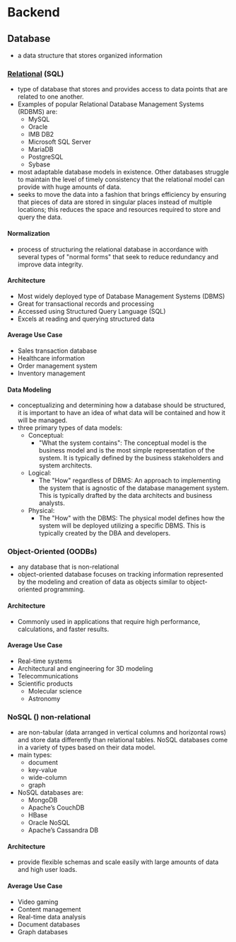 # Backend

## Database
- a data structure that stores organized information

### [Relational](https://www.oracle.com/database/what-is-a-relational-database/) (SQL)
- type of database that stores and provides access to data points that are related to one another.
- Examples of popular Relational Database Management Systems (RDBMS) are:
  - MySQL
  - Oracle
  - IMB DB2
  - Microsoft SQL Server
  - MariaDB
  - PostgreSQL
  - Sybase
- most adaptable database models in existence. Other databases struggle to maintain the level of timely consistency that the relational model can provide with huge amounts of data.
- seeks to move the data into a fashion that brings efficiency by ensuring that pieces of data are stored in singular places instead of multiple locations; this reduces the space and resources required to store and query the data.

#### Normalization
- process of structuring the relational database in accordance with several types of "normal forms" that seek to reduce redundancy and improve data integrity.

#### Architecture
- Most widely deployed type of Database Management Systems (DBMS)
- Great for transactional records and processing
- Accessed using Structured Query Language (SQL)
- Excels at reading and querying structured data

#### Average Use Case
- Sales transaction database
- Healthcare information
- Order management system
- Inventory management

#### Data Modeling
- conceptualizing and determining how a database should be structured, it is important to have an idea of what data will be contained and how it will be managed.
- three primary types of data models:
  - Conceptual:
    - "What the system contains": The conceptual model is the business model and is the most simple representation of the system. It is typically defined by the business stakeholders and system architects.
  - Logical:
    - The "How" regardless of DBMS: An approach to implementing the system that is agnostic of the database management system. This is typically drafted by the data architects and business analysts.
  - Physical:
    - The "How" with the DBMS: The physical model defines how the system will be deployed utilizing a specific DBMS. This is typically created by the DBA and developers.

### Object-Oriented (OODBs)
- any database that is non-relational
- object-oriented database focuses on tracking information represented by the modeling and creation of data as objects similar to object-oriented programming.

#### Architecture
- Commonly used in applications that require high performance, calculations, and faster results.

#### Average Use Case
- Real-time systems
- Architectural and engineering for 3D modeling
- Telecommunications
- Scientific products
  - Molecular science
  - Astronomy

### NoSQL () non-relational
- are non-tabular (data arranged in vertical columns and horizontal rows) and store data differently than relational tables. NoSQL databases come in a variety of types based on their data model. 
- main types:
  - document
  - key-value
  - wide-column
  - graph
- NoSQL databases are:
  - MongoDB
  - Apache’s CouchDB
  - HBase
  - Oracle NoSQL
  - Apache’s Cassandra DB

#### Architecture
- provide flexible schemas and scale easily with large amounts of data and high user loads.

#### Average Use Case
- Video gaming
- Content management
- Real-time data analysis
- Document databases
- Graph databases

